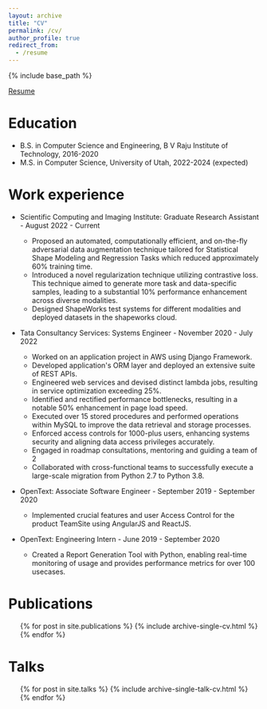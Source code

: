 ```yaml
---
layout: archive
title: "CV"
permalink: /cv/
author_profile: true
redirect_from:
  - /resume
---
```

{% include base_path %}

[Resume](mahimoksha.github.io/files/Resume.pdf)

Education
======
* B.S. in Computer Science and Engineering, B V Raju Institute of Technology, 2016-2020
* M.S. in Computer Science, University of Utah, 2022-2024 (expected)
<!-- * Ph.D in Version Control Theory, GitHub University, 2018 (expected) -->

Work experience
======
* Scientific Computing and Imaging Institute: Graduate Research Assistant - August 2022 - Current
  * Proposed an automated, computationally efficient, and on-the-fly adversarial data augmentation technique tailored for Statistical Shape Modeling and Regression Tasks which reduced approximately 60% training time.
  * Introduced a novel regularization technique utilizing contrastive loss. This technique aimed to generate more task and data-specific samples, leading to a substantial 10% performance enhancement across diverse modalities.
  * Designed ShapeWorks test systems for different modalities and deployed datasets in the shapeworks cloud.

* Tata Consultancy Services: Systems Engineer - November 2020 - July 2022
  * Worked on an application project in AWS using Django Framework.
  * Developed application's ORM layer and deployed an extensive suite of REST APIs.
  * Engineered web services and devised distinct lambda jobs, resulting in service optimization exceeding 25%.
  * Identified and rectified performance bottlenecks, resulting in a notable 50% enhancement in page load speed.
  * Executed over 15 stored procedures and performed operations within MySQL to improve the data retrieval and storage processes.
  * Enforced access controls for 1000-plus users, enhancing systems security and aligning data access privileges accurately.
  * Engaged in roadmap consultations, mentoring and guiding a team of 2
  * Collaborated with cross-functional teams to successfully execute a large-scale migration from Python 2.7 to Python 3.8.
* OpenText: Associate Software Engineer - September 2019 - September 2020
  * Implemented crucial features and user Access Control for the product TeamSite using AngularJS and ReactJS.
* OpenText: Engineering Intern - June 2019 - September 2020
  * Created a Report Generation Tool with Python, enabling real-time monitoring of usage and provides performance metrics for over 100 usecases.

<!-- Skills
======
* Skill 1
* Skill 2
  * Sub-skill 2.1
  * Sub-skill 2.2
  * Sub-skill 2.3
* Skill 3 -->

Publications
======
  <ul>{% for post in site.publications %}
    {% include archive-single-cv.html %}
  {% endfor %}</ul>
  
Talks
======
  <ul>{% for post in site.talks %}
    {% include archive-single-talk-cv.html %}
  {% endfor %}</ul>
  
<!-- Teaching
======
  <ul>{% for post in site.teaching %}
    {% include archive-single-cv.html %}
  {% endfor %}</ul> -->
  
<!-- Service and leadership
======
* Currently signed in to 43 different slack teams -->
